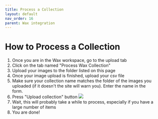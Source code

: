 ```yaml
---
title: Process a Collection
layout: default
nav_order: 16
parent: Wax integration
---
```

# How to Process a Collection
1. Once you are in the Wax workspace, go to the upload tab
2. Click on the tab named "Process Wax Collection"
3. Upload your images to the folder listed on this page
4. Once your image upload is finished, upload your csv file
5. Make sure your collection name matches the folder of the images you uploaded (if it doesn't the site will warn you). Enter the name in the form.
6. Press "Upload collection" button
![]({{site.baseurl}}/images/wax-6.png)
7. Wait, this will probably take a while to process, especially if you have a large number of items
8. You are done!
